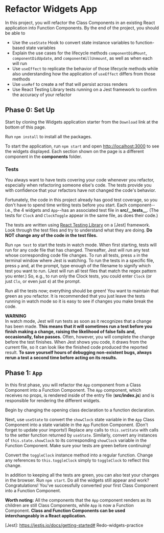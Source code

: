 # Refactor Widgets App

In this project, you will refactor the Class Components in an existing React
application into Function Components. By the end of the project, you should be
able to

* Use the `useState` Hook to convert state instance variables to function-based
  state variables
* Explain the use cases for the lifecycle methods `componentDidMount`,
  `componentDidUpdate`, and `componentWillUnmount`, as well as when each will
  run
* Use `useEffect` to replicate the behavior of those lifecycle methods while
  also understanding how the application of `useEffect` differs from those
  methods
* Use `useRef` to create a ref that will persist across renders
* Use React Testing Library tests running on a Jest framework to confirm the
  accuracy of your refactor

## Phase 0: Set Up

Start by cloning the Widgets application starter from the `Download` link at the
bottom of this page.

Run `npm install` to install all the packages.

To start the application, run `npm start` and open [http://localhost:3000] to
see the widgets displayed. Each section shown on the page is a different
component in the __components__ folder.

### Tests

You always want to have tests covering your code whenever you refactor,
especially when refactoring someone else's code. The tests provide you with
confidence that your refactors have not changed the code's behavior.

Fortunately, the code in this project already has good test coverage, so you
don't have to spend time writing tests before you start. Each component--i.e.,
the 4 widgets and `App`--has an associated test file in __src/\_\_tests\_\___.
(The tests for `Clock` and `ClockToggle` appear in the same file, as does their
code.)

The tests are written using [React Testing Library] on a [Jest] framework. Look
through the test files and try to understand what they are doing. **Do NOT
change any of the code in the test files.**

Run `npm test` to start the tests in watch mode. When first starting, tests will
run for any code file that has changed. Thereafter, Jest will run any test whose
corresponding code file changes. To run all tests, press `a` in the terminal
window where Jest is watching. To run the tests in a specific file, press `p`
and, at the prompt, type enough of the filename to signify which test you want
to run. (Jest will run all test files that match the regex pattern you enter.)
So, e.g., to run only the Clock tests, you could enter `Clock` (or just `Clo`,
or even just `4`) at the prompt.

Run all the tests now; everything should be green! You want to maintain that
green as you refactor. It is recommended that you just leave the tests running
in watch mode so it is easy to see if changes you make break the code.

**WARNING**  
In watch mode, Jest will run tests as soon as it recognizes that a change has
been made. **This means that it will sometimes run a test before you finish
making a change, raising the likelihood of false fails and, occasionally, false
passes.** Often, however, you will complete the change before the test
finishes. When Jest shows you code, it draws from the current file, so it can
look like the finished code produced the reported result. **To save yourself
hours of debugging non-existent bugs, always rerun a test a second time before
acting on its results.**

## Phase 1: `App`

In this first phase, you will refactor the `App` component from a Class
Component into a Function Component. The `App` component, which receives no
props, is rendered inside of the entry file (__src/index.js__) and is
responsible for rendering the different widgets.

Begin by changing the opening class declaration to a function declaration.

Next, use `useState` to convert the `showClock` state variable in the `App`
Class Component into a state variable in the `App` Function Component. (Don't
forget to update your imports!) Replace any calls to `this.setState` with calls
to the setter function returned by `useState`. Similarly, convert any instances
of `this.state.showClock` to its corresponding `showClock` variable in the
Function Component. Make sure your tests are green before continuing!

Convert the `toggleClock` instance method into a regular function. Change any
references to `this.toggleClock` simply to `toggleClock` to reflect this change.

In addition to keeping all the tests are green, you can also test your changes
in the browser. Run `npm start`. Do all the widgets still appear and work?
Congratulations! You've successfully converted your first Class Component into a
Function Component.

**Worth noting:** All the components that the `App` component renders as its
children are still Class Components, while `App` is now a Function Component.
**Class and Function Components can be used interchangeably in a React
application.**

[http://localhost:3000]: http://localhost:3000
[React Testing Library]: https://testing-library.com/docs/react-testing-library/intro/
[Jest]: https://jestjs.io/docs/getting-started# Redo-widgets-practice
